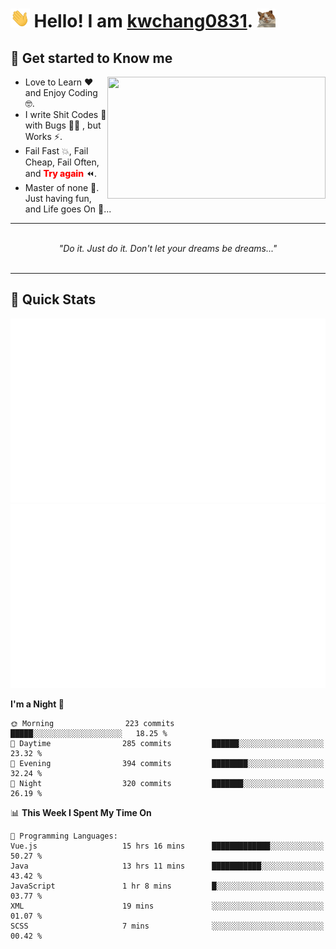 <h1> <img src="./assets/hi.gif" height="30px"> Hello! I am <a href="https://github.com/kwchang0831">kwchang0831</a>. <img src="./assets/cool-cat.gif" height="30px"> </h1>
</h1>

## 🎉 Get started to Know me

<a href="#"><img align="right" src="https://media.tenor.com/S5qCffxIFdUAAAAC/the-muppet-kermit-the-frog.gif" width="349" height="195" /></a>

- Love to Learn ❤️ and Enjoy Coding 🤓.
- I write Shit Codes 💩 with Bugs 🐛🐛 , but Works ⚡️.
- Fail Fast 💥, Fail Cheap, Fail Often, and <span style="color:red;font-weight:800;">Try again</span> ⏪️.
- Master of none 🤪. Just having fun, and Life goes On 🌱...

<hr/>
<br/>
<div align="center">
<i>"Do it. Just do it. Don't let your dreams be dreams..." </i>
</div>
<br/>
<hr/>

## 🙈 Quick Stats

![](https://raw.githubusercontent.com/kwchang0831/kwchang0831/output/generated/overview.svg)
![](https://raw.githubusercontent.com/kwchang0831/kwchang0831/output/generated/languages.svg)

<!--START_SECTION:waka-->
**I'm a Night 🦉** 

```text
🌞 Morning                223 commits         █████░░░░░░░░░░░░░░░░░░░░   18.25 % 
🌆 Daytime                285 commits         ██████░░░░░░░░░░░░░░░░░░░   23.32 % 
🌃 Evening                394 commits         ████████░░░░░░░░░░░░░░░░░   32.24 % 
🌙 Night                  320 commits         ███████░░░░░░░░░░░░░░░░░░   26.19 % 
```


📊 **This Week I Spent My Time On** 

```text
💬 Programming Languages: 
Vue.js                   15 hrs 16 mins      █████████████░░░░░░░░░░░░   50.27 % 
Java                     13 hrs 11 mins      ███████████░░░░░░░░░░░░░░   43.42 % 
JavaScript               1 hr 8 mins         █░░░░░░░░░░░░░░░░░░░░░░░░   03.77 % 
XML                      19 mins             ░░░░░░░░░░░░░░░░░░░░░░░░░   01.07 % 
SCSS                     7 mins              ░░░░░░░░░░░░░░░░░░░░░░░░░   00.42 % 
```


<!--END_SECTION:waka-->
